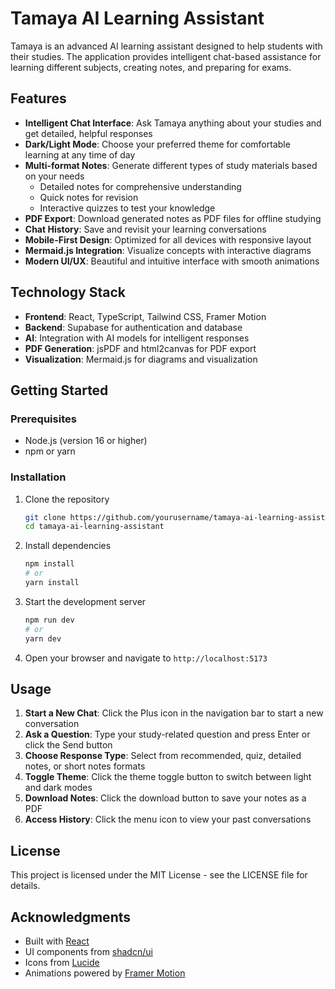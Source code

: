 # Tamaya AI Learning Assistant

Tamaya is an advanced AI learning assistant designed to help students with their studies. The application provides intelligent chat-based assistance for learning different subjects, creating notes, and preparing for exams.

## Features

- **Intelligent Chat Interface**: Ask Tamaya anything about your studies and get detailed, helpful responses
- **Dark/Light Mode**: Choose your preferred theme for comfortable learning at any time of day
- **Multi-format Notes**: Generate different types of study materials based on your needs
  - Detailed notes for comprehensive understanding
  - Quick notes for revision
  - Interactive quizzes to test your knowledge
- **PDF Export**: Download generated notes as PDF files for offline studying
- **Chat History**: Save and revisit your learning conversations
- **Mobile-First Design**: Optimized for all devices with responsive layout
- **Mermaid.js Integration**: Visualize concepts with interactive diagrams
- **Modern UI/UX**: Beautiful and intuitive interface with smooth animations

## Technology Stack

- **Frontend**: React, TypeScript, Tailwind CSS, Framer Motion
- **Backend**: Supabase for authentication and database
- **AI**: Integration with AI models for intelligent responses
- **PDF Generation**: jsPDF and html2canvas for PDF export
- **Visualization**: Mermaid.js for diagrams and visualization

## Getting Started

### Prerequisites

- Node.js (version 16 or higher)
- npm or yarn

### Installation

1. Clone the repository
   ```bash
   git clone https://github.com/yourusername/tamaya-ai-learning-assistant.git
   cd tamaya-ai-learning-assistant
   ```

2. Install dependencies
   ```bash
   npm install
   # or
   yarn install
   ```

3. Start the development server
   ```bash
   npm run dev
   # or
   yarn dev
   ```

4. Open your browser and navigate to `http://localhost:5173`

## Usage

1. **Start a New Chat**: Click the Plus icon in the navigation bar to start a new conversation
2. **Ask a Question**: Type your study-related question and press Enter or click the Send button
3. **Choose Response Type**: Select from recommended, quiz, detailed notes, or short notes formats
4. **Toggle Theme**: Click the theme toggle button to switch between light and dark modes
5. **Download Notes**: Click the download button to save your notes as a PDF
6. **Access History**: Click the menu icon to view your past conversations

## License

This project is licensed under the MIT License - see the LICENSE file for details.

## Acknowledgments

- Built with [React](https://reactjs.org/)
- UI components from [shadcn/ui](https://ui.shadcn.com/)
- Icons from [Lucide](https://lucide.dev/)
- Animations powered by [Framer Motion](https://www.framer.com/motion/)
